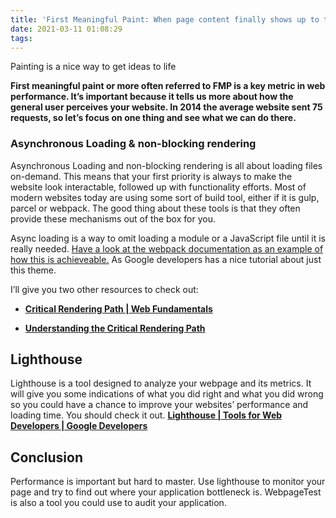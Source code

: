 ```yaml
---
title: 'First Meaningful Paint: When page content finally shows up to the party'
date: 2021-03-11 01:08:29
tags:
---
```


Painting is a nice way to get ideas to life

**First meaningful paint or more often referred to FMP is a key metric in web performance. It’s important because it tells us more about how the general user perceives your website. In 2014 the average website sent 75 requests, so let’s focus on one thing and see what we can do there.**

### Asynchronous Loading & non-blocking rendering

Asynchronous Loading and non-blocking rendering is all about loading files on-demand. This means that your first priority is always to make the website look interactable, followed up with functionality efforts. Most of modern websites today are using some sort of build tool, either if it is gulp, parcel or webpack. The good thing about these tools is that they often provide these mechanisms out of the box for you.

Async loading is a way to omit loading a module or a JavaScript file until it is really needed. [Have a look at the webpack documentation as an example of how this is achieveable.](https://webpack.js.org/guides/lazy-loading/) As Google developers has a nice tutorial about just this theme.

I’ll give you two other resources to check out:

- [**Critical Rendering Path | Web Fundamentals**](https://developers.google.com/web/fundamentals/performance/critical-rendering-path/)

- [**Understanding the Critical Rendering Path**](https://bitsofco.de/understanding-the-critical-rendering-path/)

## **Lighthouse**

Lighthouse is a tool designed to analyze your webpage and its metrics. It will give you some indications of what you did right and what you did wrong so you could have a chance to improve your websites’ performance and loading time. You should check it out.
[**Lighthouse | Tools for Web Developers | Google Developers**](https://developers.google.com/web/tools/lighthouse/)

## Conclusion

Performance is important but hard to master. Use lighthouse to monitor your page and try to find out where your application bottleneck is. WebpageTest is also a tool you could use to audit your application.

